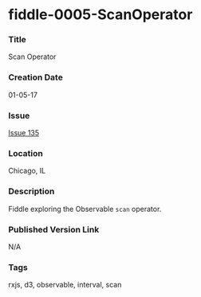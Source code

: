 fiddle-0005-ScanOperator
======


### Title

Scan Operator


### Creation Date

01-05-17


### Issue

[Issue 135](https://github.com/bradyhouse/house/issues/135)


### Location

Chicago, IL


### Description

Fiddle exploring the Observable `scan` operator. 


### Published Version Link

N/A


### Tags

rxjs, d3, observable, interval, scan
